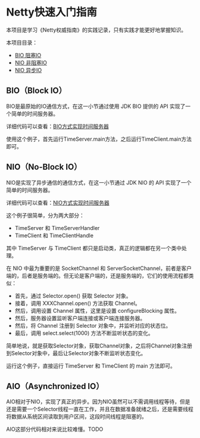 # Netty快速入门指南

本项目是学习《Netty权威指南》的实践记录，只有实践才能更好地掌握知识。

本项目目录：

* [BIO 阻塞IO](#bioblock-io)
* [NIO 非阻塞IO](#niono-block-io)
* [NIO 异步IO](#niono-block-io)

## BIO（Block IO）

BIO是最原始的IO通信方式，在这一小节通过使用 JDK BIO 提供的 API 实现了一个简单的时间服务器。

详细代码可以查看：[BIO方式实现时间服务器](src/main/java/com/chenshuyi/netty/bio)

使用这个例子，首先运行TimeServer.main方法，之后运行TimeClient.main方法即可。

## NIO（No-Block IO）

NIO是实现了异步通信的通信方式，在这一小节通过 JDK NIO 的 API 实现了一个简单的时间服务器。

详细代码可以查看：[NIO方式实现时间服务器](src/main/java/com/chenshuyi/netty/nio)

这个例子很简单，分为两大部分：

* TimeServer 和 TimeServerHandler
* TimeClient 和 TimeClientHandle

其中 TimeServer 与 TimeClient 都只是启动类，真正的逻辑都在另一个类中处理。

在 NIO 中最为重要的是 SocketChannel 和 ServerSocketChannel，前者是客户端的，后者是服务端的。但无论是客户端的，还是服务端的，它们的使用流程都类似：

* 首先，通过 Selector.open() 获取 Selector 对象。
* 接着，调用 XXXChannel.open() 方法获取 Channel。
* 然后，调用设置 Channel 属性，这里是设置 configureBlocking 属性。
* 然后，服务器设置监听客户端连接或客户端连接服务器。
* 然后，将 Channel 注册到 Selector 对象中，并监听对应的状态位。
* 最后，调用 select.select(1000) 方法不断监听状态的变化。

简单地说，就是获取Selector对象，获取Channel对象，之后将Channel对象注册到Selector对象中，最后让Selector对象不断监听状态变化。

运行这个例子，直接运行 TimeServer 和 TimeClient 的 main 方法即可。

##  AIO（Asynchronized IO）

AIO相对于NIO，实现了真正的异步。因为NIO虽然可以不需调用线程等待，但是还是需要一个Selector线程一直在工作，并且在数据准备就绪之后，还是需要线程将数据从系统区间读取到用户区间，这段时间线程是阻塞的。

AIO这部分代码相对来说比较难懂。TODO



